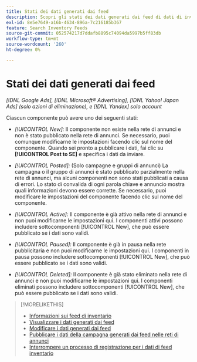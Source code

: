 ```yaml
---
title: Stati dei dati generati dai feed
description: Scopri gli stati dei dati generati dai feed di dati di inventario.
exl-id: 8e5e7649-a16b-4634-896a-7c216185b367
feature: Search Inventory Feeds
source-git-commit: 052574217d7ddafb8895c74094da5997b5ff83db
workflow-type: tm+mt
source-wordcount: '260'
ht-degree: 0%

---
```


# Stati dei dati generati dai feed

*[!DNL Google Ads], [!DNL Microsoft® Advertising], [!DNL Yahoo! Japan Ads] (solo azioni di eliminazione), e [!DNL Yandex] solo account*

Ciascun componente può avere uno dei seguenti stati:

* *[!UICONTROL New]:* Il componente non esiste nella rete di annunci e non è stato pubblicato nella rete di annunci. Se necessario, puoi comunque modificarne le impostazioni facendo clic sul nome del componente. Quando sei pronto a pubblicare i dati, fai clic su **[!UICONTROL Post to SE]** e specifica i dati da inviare.

* *[!UICONTROL Posted]:* (Solo campagne e gruppi di annunci) La campagna o il gruppo di annunci è stato pubblicato parzialmente nella rete di annunci, ma alcuni componenti non sono stati pubblicati a causa di errori. Lo stato di convalida di ogni parola chiave e annuncio mostra quali informazioni devono essere corrette. Se necessario, puoi modificare le impostazioni del componente facendo clic sul nome del componente.

* *[!UICONTROL Active]:* Il componente è già attivo nella rete di annunci e non puoi modificarne le impostazioni qui. I componenti attivi possono includere sottocomponenti [!UICONTROL New], che può essere pubblicato se i dati sono validi.

* *[!UICONTROL Paused]:* Il componente è già in pausa nella rete pubblicitaria e non puoi modificarne le impostazioni qui. I componenti in pausa possono includere sottocomponenti [!UICONTROL New], che può essere pubblicato se i dati sono validi.

* *[!UICONTROL Deleted]:* Il componente è già stato eliminato nella rete di annunci e non puoi modificarne le impostazioni qui. I componenti eliminati possono includere sottocomponenti [!UICONTROL New], che può essere pubblicato se i dati sono validi.

>[!MORELIKETHIS]
>
>* [Informazioni sui feed di inventario](inventory-feeds-about.md)
>* [Visualizzare i dati generati dai feed](propagated-data-view.md)
>* [Modificare i dati generati dai feed](propagated-data-edit.md)
>* [Pubblicare i dati della campagna generati dai feed nelle reti di annunci](propagated-data-post.md)
>* [Interrompere un processo di registrazione per i dati di feed inventario](stop-job.md)

